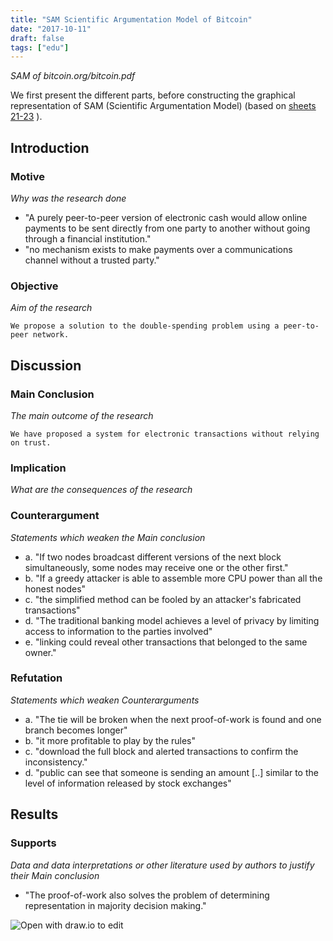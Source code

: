 ```yaml
---
title: "SAM Scientific Argumentation Model of Bitcoin"
date: "2017-10-11"
draft: false
tags: ["edu"]
---
```



*SAM of bitcoin.org/bitcoin.pdf*

We first present the different parts,
before constructing the graphical representation of SAM (Scientific Argumentation Model)
(based on
[sheets 21-23](https://www.os3.nl/_media/2016-2017/colloquia/reading_primary_literature_workshop_20161012.pdf)
).

## Introduction

### Motive
*Why was the research done*

+ "A purely peer-to-peer version of electronic cash would allow online
payments to be sent directly from one party to another without going through a
financial institution."
+ "no mechanism exists to make payments
over a communications channel without a trusted party."

### Objective
*Aim of the research*
```
We propose a solution to the double-spending problem using a peer-to-peer network.
```

## Discussion

### Main Conclusion
*The main outcome of the research*
```
We have proposed a system for electronic transactions without relying on trust.
```

### Implication
*What are the consequences of the research*

### Counterargument
*Statements which weaken the Main conclusion*

+ a. "If two nodes broadcast different versions of the next block simultaneously, some
nodes may receive one or the other first."
+ b. "If a greedy attacker is able to assemble more CPU power than all the honest nodes"
+ c. "the simplified method can be fooled by an attacker's fabricated transactions"
+ d. "The traditional banking model achieves a level of privacy by limiting access to information to the parties involved"
+ e. "linking could reveal other transactions that belonged to
the same owner."


### Refutation
*Statements which weaken Counterarguments*

+ a. "The tie will be broken when the next proof-of-work is found and one branch becomes longer"
+ b. "it more profitable to play by the rules"
+ c. "download the full block and alerted transactions to confirm the inconsistency."
+ d. "public can see that someone is sending
an amount [..] similar to the level of information released by stock exchanges"

## Results

### Supports
*Data and data interpretations or other literature used by authors to justify their Main conclusion*

+ "The proof-of-work also solves the problem of determining representation in majority decision making."

![Open with draw.io to edit](../SAM.png "Open with draw.io to edit")
